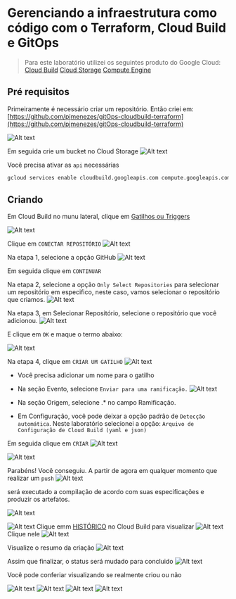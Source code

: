 # Gerenciando a infraestrutura como código com o Terraform, Cloud Build e GitOps


> Para este laboratório utilizei os seguintes produto do Google Cloud: [Cloud Build](https://cloud.google.com/build/)
[Cloud Storage](https://cloud.google.com/storage/)
[Compute Engine](https://cloud.google.com/compute)

## Pré requisitos
Primeiramente é necessário criar um repositório. Então criei em: [https://github.com/pjmenezes/gitOps-cloudbuild-terraform](https://github.com/pjmenezes/gitOps-cloudbuild-terraform)

![Alt text](/images/01.png?raw=true "Billing export")

Em seguida crie um bucket no Cloud Storage
![Alt text](/images/21.png?raw=true "Billing export")

Você precisa ativar as ``api`` necessárias
   ```bash
   gcloud services enable cloudbuild.googleapis.com compute.googleapis.com`
   ```
## Criando

Em Cloud Build no munu lateral, clique em [Gatilhos ou Triggers](https://console.cloud.google.com/cloud-build/triggers)

![Alt text](/images/02.png?raw=true "Billing export")

Clique em ``CONECTAR REPOSITÓRIO``
![Alt text](/images/04.png?raw=true "Billing export")

Na etapa 1, selecione a opção GitHub
![Alt text](/images/05.png?raw=true "Billing export")

Em seguida clique em ``CONTINUAR``

Na etapa 2, selecione a opção ``Only Select Repositories`` para selecionar um repositório em especifico, neste caso, vamos selecionar o repositório que criamos.
![Alt text](/images/06.png?raw=true "Billing export")

Na etapa 3, em Selecionar Repositório, selecione o repositório que você adicionou.
![Alt text](/images/07.png?raw=true "Billing export")

E clique em ``OK`` e maque o termo abaixo:

![Alt text](/images/08.png?raw=true "Billing export")

Na etapa 4, clique em ``CRIAR UM GATILHO``
![Alt text](/images/09.png?raw=true "Billing export")

- Você precisa adicionar um nome para o gatilho 

- Na seção Evento, selecione ``Enviar para uma ramificação.``
![Alt text](/images/10.png?raw=true "Billing export")

- Na seção Origem, selecione .* no campo Ramificação.

- Em Configuração, você pode deixar a opção padrão de ``Detecção automática``. Neste laboratório selecionei a opção: ``Arquivo de Configuração de Cloud Build (yaml e json)`` 

Em seguida clique em ``CRIAR``
![Alt text](/images/12.png?raw=true "Billing export")

![Alt text](/images/11.png?raw=true "Billing export")

Parabéns! Você conseguiu. A partir de agora em qualquer momento que realizar um ``push``
![Alt text](/images/15.png?raw=true "Billing export")

será executado a compilação de acordo com suas especificações e produzir os artefatos.

![Alt text](/images/13.png?raw=true "Billing export")

![Alt text](/images/14.png?raw=true "Billing export")
Clique emm [HISTÓRICO](https://console.cloud.google.com/cloud-build/builds) no Cloud Build para visualizar 
![Alt text](/images/19.png?raw=true "Billing export")
Clique nele
![Alt text](/images/17.png?raw=true "Billing export")

Visualize o resumo da criação
![Alt text](/images/18.png?raw=true "Billing export")

Assim que finalizar, o status será mudado para concluido
![Alt text](/images/20.png?raw=true "Billing export")


Você pode conferiar visualizando se realmente criou ou não

![Alt text](/images/22.png?raw=true "Billing export")
![Alt text](/images/23.png?raw=true "Billing export")
![Alt text](/images/24.png?raw=true "Billing export")
![Alt text](/images/25.png?raw=true "Billing export")




